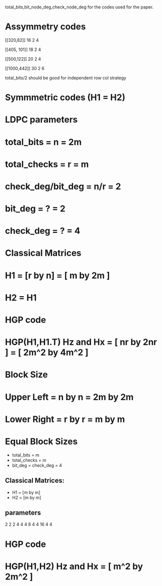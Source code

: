 total_bits,bit_node_deg,check_node_deg for the codes used for the paper.

# Assymmetry codes

[[320,82]]
16 2 4

[[405, 101]]
18 2 4

[[500,122]]
20 2 4

[[1000,442]]
30 2 6

total_bits/2 should be good for independent row col strategy

# Symmmetric codes (H1 = H2)
#
# LDPC parameters
# total_bits = n            = 2m   
# total_checks = r          = m    
# check_deg/bit_deg = n/r   = 2    
# bit_deg = ?               = 2           
# check_deg = ?             = 4     
#
# Classical Matrices
# H1 = [r by n] =   [ m by 2m ]
# H2 = H1
#
# HGP code
# HGP(H1,H1.T) Hz and Hx = [ nr by 2nr ]  =   [ 2m^2 by 4m^2 ]
#
# Block Size
# Upper Left = n by n = 2m by 2m
# Lower Right = r by r = m by m


# Equal Block Sizes
- total_bits = m
- total_checks = m
- bit_deg = check_deg = 4
## Classical Matrices:
- H1 = [m by m]
- H2 = [m by m]
 
## parameters
2 2 2 
4 4 4 
8 4 4 
16 4 4 

# HGP code
# HGP(H1,H2) Hz and Hx = [ m^2 by 2m^2 ]



